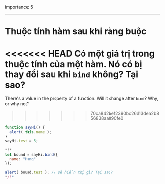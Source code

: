 importance: 5

---

# Thuộc tính hàm sau khi ràng buộc

<<<<<<< HEAD
Có một giá trị trong thuộc tính của một hàm. Nó có bị thay đổi sau khi `bind` không? Tại sao?
=======
There's a value in the property of a function. Will it change after `bind`? Why, or why not?
>>>>>>> 70ca842bef2390bc26d13dea2b856838aa890fe0

```js run
function sayHi() {
  alert( this.name );
}
sayHi.test = 5;

*!*
let bound = sayHi.bind({
  name: "Hùng"
});

alert( bound.test ); // sẽ hiển thị gì? Tại sao?
*/!*
```

